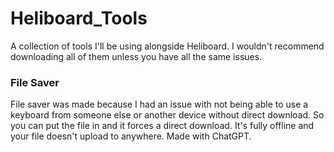 # Heliboard_Tools
A collection of tools I'll be using alongside Heliboard. I wouldn't recommend downloading all of them unless you have all the same issues.

### File Saver
File saver was made because I had an issue with not being able to use a keyboard from someone else or another device without direct download. So you can put the file in and it forces a direct download. It's fully offline and your file doesn't upload to anywhere. Made with ChatGPT.
